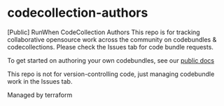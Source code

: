# codecollection-authors
[Public] RunWhen CodeCollection Authors
This repo is for tracking collaborative opensource work across the community on codebundles & codecollections. Please check the Issues tab for code bundle requests.

To get started on authoring your own codebundles, see our [public docs](https://docs.runwhen.com/public/code-collection-development/getting-started-with-codecollection-development)

This repo is not for version-controlling code, just managing codebundle work in the Issues tab.

Managed by terraform
